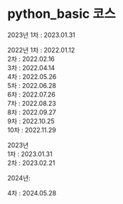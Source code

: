 # python_basic  코스  

2023년
1차 : 2023.01.31  


2022년
1차 : 2022.01.12  
2차 : 2022.02.16  
3차 : 2022.04.14  
4차 : 2022.05.26  
5차 : 2022.06.28  
6차 : 2022.07.26  
7차 : 2022.08.23  
8차 : 2022.09.27  
9차 : 2022.10.25  
10차 : 2022.11.29
  
2023년  
1차 : 2023.01.31  
2차 : 2023.02.21  

2024년:

4차 : 2024.05.28

